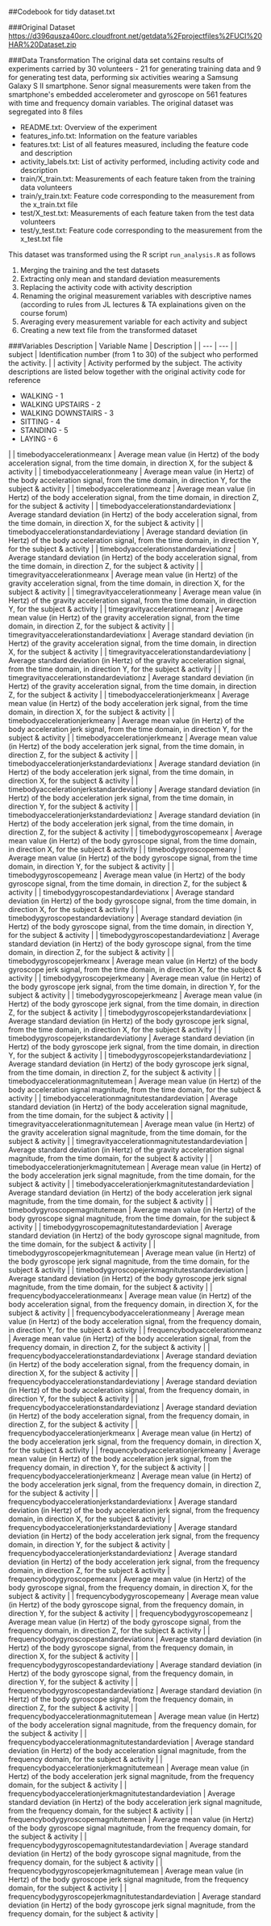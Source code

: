 ##Codebook for tidy dataset.txt

###Original Dataset
https://d396qusza40orc.cloudfront.net/getdata%2Fprojectfiles%2FUCI%20HAR%20Dataset.zip


###Data Transformation
The original data set contains results of experiments carried by 30 volunteers - 21 for generating training data and 9 for generating test data, performing six activities wearing a Samsung Galaxy S II smartphone. Senor signal measurements were taken from the smartphone's embedded accelerometer and gyroscope on 561 features with time and frequency domain variables. The original dataset was segregated into 8 files
- README.txt: Overview of the experiment
- features_info.txt: Information on the feature variables
- features.txt: List of all features measured, including the feature code and description
- activity_labels.txt: List of activity performed, including activity code and description
- train/X_train.txt: Measurements of each feature taken from the training data volunteers
- train/y_train.txt: Feature code corresponding to the measurement from the x_train.txt file
- test/X_test.txt: Measurements of each feature taken from the test data volunteers
- test/y_test.txt: Feature code corresponding to the measurement from the x_test.txt file

This dataset was transformed using the R script `run_analysis.R` as follows

1. Merging the training and the test datasets
2. Extracting only mean and standard deviation measurements
3. Replacing the activity code with activity description
4. Renaming the original measurement variables with descriptive names (according to rules from JL lectures & TA explainations given on the course forum)
5. Averaging every measurement variable for each activity and subject
6. Creating a new text file from the transformed dataset

###Variables Description
| Variable Name | Description |
| --- | --- |
| subject | Identification number (from 1 to 30) of the subject who performed the activity. |
| activity | Activity performed by the subject. The activity descriptions are listed below together with the original activity code for reference <ul><li> WALKING - 1</li><li> WALKING UPSTAIRS - 2</li><li> WALKING DOWNSTAIRS - 3</li><li> SITTING - 4</li><li> STANDING - 5</li><li> LAYING - 6</li></ul>|
| timebodyaccelerationmeanx | Average mean value (in Hertz) of the body acceleration signal, from the time domain, in direction X, for the subject & activity |
| timebodyaccelerationmeany | Average mean value (in Hertz) of the body acceleration signal, from the time domain, in direction Y, for the subject & activity |
| timebodyaccelerationmeanz | Average mean value (in Hertz) of the body acceleration signal, from the time domain, in direction Z, for the subject & activity |
| timebodyaccelerationstandardeviationx | Average standard deviation (in Hertz) of the body acceleration signal, from the time domain, in direction X, for the subject & activity |
| timebodyaccelerationstandardeviationy | Average standard deviation (in Hertz) of the body acceleration signal, from the time domain, in direction Y, for the subject & activity |
| timebodyaccelerationstandardeviationz | Average standard deviation (in Hertz) of the body acceleration signal, from the time domain, in direction Z, for the subject & activity |
| timegravityaccelerationmeanx | Average mean value (in Hertz) of the gravity acceleration signal, from the time domain, in direction X, for the subject & activity |
| timegravityaccelerationmeany | Average mean value (in Hertz) of the gravity acceleration signal, from the time domain, in direction Y, for the subject & activity |
| timegravityaccelerationmeanz | Average mean value (in Hertz) of the gravity acceleration signal, from the time domain, in direction Z, for the subject & activity |
| timegravityaccelerationstandardeviationx | Average standard deviation (in Hertz) of the gravity acceleration signal, from the time domain, in direction X, for the subject & activity |
| timegravityaccelerationstandardeviationy | Average standard deviation (in Hertz) of the gravity acceleration signal, from the time domain, in direction Y, for the subject & activity |
| timegravityaccelerationstandardeviationz | Average standard deviation (in Hertz) of the gravity acceleration signal, from the time domain, in direction Z, for the subject & activity |
| timebodyaccelerationjerkmeanx | Average mean value (in Hertz) of the body acceleration jerk signal, from the time domain, in direction X, for the subject & activity |
| timebodyaccelerationjerkmeany | Average mean value (in Hertz) of the body acceleration jerk signal, from the time domain, in direction Y, for the subject & activity |
| timebodyaccelerationjerkmeanz | Average mean value (in Hertz) of the body acceleration jerk signal, from the time domain, in direction Z, for the subject & activity |
| timebodyaccelerationjerkstandardeviationx | Average standard deviation (in Hertz) of the body acceleration jerk signal, from the time domain, in direction X, for the subject & activity |
| timebodyaccelerationjerkstandardeviationy | Average standard deviation (in Hertz) of the body acceleration jerk signal, from the time domain, in direction Y, for the subject & activity |
| timebodyaccelerationjerkstandardeviationz | Average standard deviation (in Hertz) of the body acceleration jerk signal, from the time domain, in direction Z, for the subject & activity |
| timebodygyroscopemeanx | Average mean value (in Hertz) of the body gyroscope signal, from the time domain, in direction X, for the subject & activity |
| timebodygyroscopemeany | Average mean value (in Hertz) of the body gyroscope signal, from the time domain, in direction Y, for the subject & activity |
| timebodygyroscopemeanz | Average mean value (in Hertz) of the body gyroscope signal, from the time domain, in direction Z, for the subject & activity |
| timebodygyroscopestandardeviationx | Average standard deviation (in Hertz) of the body gyroscope signal, from the time domain, in direction X, for the subject & activity |
| timebodygyroscopestandardeviationy | Average standard deviation (in Hertz) of the body gyroscope signal, from the time domain, in direction Y, for the subject & activity |
| timebodygyroscopestandardeviationz | Average standard deviation (in Hertz) of the body gyroscope signal, from the time domain, in direction Z, for the subject & activity |
| timebodygyroscopejerkmeanx | Average mean value (in Hertz) of the body gyroscope jerk signal, from the time domain, in direction X, for the subject & activity |
| timebodygyroscopejerkmeany | Average mean value (in Hertz) of the body gyroscope jerk signal, from the time domain, in direction Y, for the subject & activity |
| timebodygyroscopejerkmeanz | Average mean value (in Hertz) of the body gyroscope jerk signal, from the time domain, in direction Z, for the subject & activity |
| timebodygyroscopejerkstandardeviationx | Average standard deviation (in Hertz) of the body gyroscope jerk signal, from the time domain, in direction X, for the subject & activity |
| timebodygyroscopejerkstandardeviationy | Average standard deviation (in Hertz) of the body gyroscope jerk signal, from the time domain, in direction Y, for the subject & activity |
| timebodygyroscopejerkstandardeviationz | Average standard deviation (in Hertz) of the body gyroscope jerk signal, from the time domain, in direction Z, for the subject & activity |
| timebodyaccelerationmagnitutemean | Average mean value (in Hertz) of the body acceleration signal magnitude, from the time domain, for the subject & activity |
| timebodyaccelerationmagnitutestandardeviation | Average standard deviation (in Hertz) of the body acceleration signal magnitude, from the time domain, for the subject & activity |
| timegravityaccelerationmagnitutemean | Average mean value (in Hertz) of the gravity acceleration signal magnitude, from the time domain, for the subject & activity |
| timegravityaccelerationmagnitutestandardeviation | Average standard deviation (in Hertz) of the gravity acceleration signal magnitude, from the time domain, for the subject & activity |
| timebodyaccelerationjerkmagnitutemean | Average mean value (in Hertz) of the body acceleration jerk signal magnitude, from the time domain, for the subject & activity |
| timebodyaccelerationjerkmagnitutestandardeviation | Average standard deviation (in Hertz) of the body acceleration jerk signal magnitude, from the time domain, for the subject & activity |
| timebodygyroscopemagnitutemean | Average mean value (in Hertz) of the body gyroscope signal magnitude, from the time domain, for the subject & activity |
| timebodygyroscopemagnitutestandardeviation | Average standard deviation (in Hertz) of the body gyroscope signal magnitude, from the time domain, for the subject & activity |
| timebodygyroscopejerkmagnitutemean | Average mean value (in Hertz) of the body gyroscope jerk signal magnitude, from the time domain, for the subject & activity |
| timebodygyroscopejerkmagnitutestandardeviation | Average standard deviation (in Hertz) of the body gyroscope jerk signal magnitude, from the time domain, for the subject & activity |
| frequencybodyaccelerationmeanx | Average mean value (in Hertz) of the body acceleration signal, from the frequency domain, in direction X, for the subject & activity |
| frequencybodyaccelerationmeany | Average mean value (in Hertz) of the body acceleration signal, from the frequency domain, in direction Y, for the subject & activity |
| frequencybodyaccelerationmeanz | Average mean value (in Hertz) of the body acceleration signal, from the frequency domain, in direction Z, for the subject & activity |
| frequencybodyaccelerationstandardeviationx | Average standard deviation (in Hertz) of the body acceleration signal, from the frequency domain, in direction X, for the subject & activity |
| frequencybodyaccelerationstandardeviationy | Average standard deviation (in Hertz) of the body acceleration signal, from the frequency domain, in direction Y, for the subject & activity |
| frequencybodyaccelerationstandardeviationz | Average standard deviation (in Hertz) of the body acceleration signal, from the frequency domain, in direction Z, for the subject & activity |
| frequencybodyaccelerationjerkmeanx | Average mean value (in Hertz) of the body acceleration jerk signal, from the frequency domain, in direction X, for the subject & activity |
| frequencybodyaccelerationjerkmeany | Average mean value (in Hertz) of the body acceleration jerk signal, from the frequency domain, in direction Y, for the subject & activity |
| frequencybodyaccelerationjerkmeanz | Average mean value (in Hertz) of the body acceleration jerk signal, from the frequency domain, in direction Z, for the subject & activity |
| frequencybodyaccelerationjerkstandardeviationx | Average standard deviation (in Hertz) of the body acceleration jerk signal, from the frequency domain, in direction X, for the subject & activity 
| frequencybodyaccelerationjerkstandardeviationy | Average standard deviation (in Hertz) of the body acceleration jerk signal, from the frequency domain, in direction Y, for the subject & activity 
| frequencybodyaccelerationjerkstandardeviationz | Average standard deviation (in Hertz) of the body acceleration jerk signal, from the frequency domain, in direction Z, for the subject & activity 
| frequencybodygyroscopemeanx | Average mean value (in Hertz) of the body gyroscope signal, from the frequency domain, in direction X, for the subject & activity |
| frequencybodygyroscopemeany | Average mean value (in Hertz) of the body gyroscope signal, from the frequency domain, in direction Y, for the subject & activity |
| frequencybodygyroscopemeanz | Average mean value (in Hertz) of the body gyroscope signal, from the frequency domain, in direction Z, for the subject & activity |
| frequencybodygyroscopestandardeviationx | Average standard deviation (in Hertz) of the body gyroscope signal, from the frequency domain, in direction X, for the subject & activity |
| frequencybodygyroscopestandardeviationy | Average standard deviation (in Hertz) of the body gyroscope signal, from the frequency domain, in direction Y, for the subject & activity |
| frequencybodygyroscopestandardeviationz | Average standard deviation (in Hertz) of the body gyroscope signal, from the frequency domain, in direction Z, for the subject & activity |
| frequencybodyaccelerationmagnitutemean | Average mean value (in Hertz) of the body acceleration signal magnitude, from the frequency domain, for the subject & activity |
| frequencybodyaccelerationmagnitutestandardeviation | Average standard deviation (in Hertz) of the body acceleration signal magnitude, from the frequency domain, for the subject & activity |
| frequencybodyaccelerationjerkmagnitutemean | Average mean value (in Hertz) of the body acceleration jerk signal magnitude, from the frequency domain, for the subject & activity |
| frequencybodyaccelerationjerkmagnitutestandardeviation | Average standard deviation (in Hertz) of the body acceleration jerk signal magnitude, from the frequency domain, for the subject & activity |
| frequencybodygyroscopemagnitutemean | Average mean value (in Hertz) of the body gyroscope signal magnitude, from the frequency domain, for the subject & activity |
| frequencybodygyroscopemagnitutestandardeviation | Average standard deviation (in Hertz) of the body gyroscope signal magnitude, from the frequency domain, for the subject & activity |
| frequencybodygyroscopejerkmagnitutemean | Average mean value (in Hertz) of the body gyroscope jerk signal magnitude, from the frequency domain, for the subject & activity |
| frequencybodygyroscopejerkmagnitutestandardeviation | Average standard deviation (in Hertz) of the body gyroscope jerk signal magnitude, from the frequency domain, for the subject & activity |
